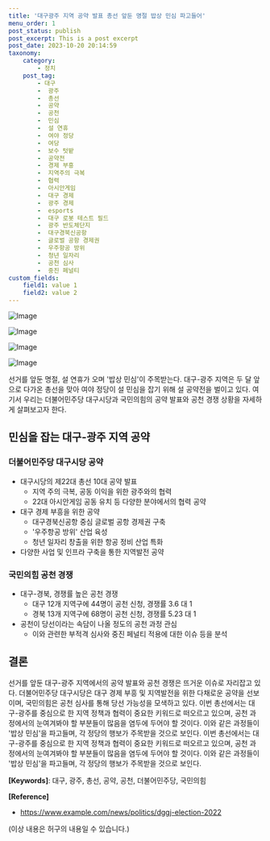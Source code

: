 ```yaml
---
title: '대구광주 지역 공약 발표 총선 앞둔 명절 밥상 민심 파고들어'
menu_order: 1
post_status: publish
post_excerpt: This is a post excerpt
post_date: 2023-10-20 20:14:59
taxonomy:
    category:
        - 정치
    post_tag:
        - 대구
        -  광주
        -  총선
        -  공약
        -  공천
        -  민심
        -  설 연휴
        -  여야 정당
        -  여당
        -  보수 텃밭
        -  공약전
        -  경제 부흥
        -  지역주의 극복
        -  협력
        -  아시안게임
        -  대구 경제
        -  광주 경제
        -  esports
        -  대구 로봇 테스트 필드
        -  광주 반도체단지
        -  대구경북신공항
        -  글로벌 공항 경제권
        -  우주항공 방위
        -  청년 일자리
        -  공천 심사
        -  중진 페널티
custom_fields:
    field1: value 1
    field2: value 2
---
```


![Image](https://imgnews.pstatic.net/image/657/2024/02/07/0000022828_002_20240207104501761.jpg?type=w647)

![Image](https://imgnews.pstatic.net/image/657/2024/02/07/0000022828_003_20240207104501927.jpg?type=w647)

![Image](https://imgnews.pstatic.net/image/657/2024/02/07/0000022828_004_20240207104502090.jpg?type=w647)

![Image](https://imgnews.pstatic.net/image/657/2024/02/07/0000022828_005_20240207104502472.jpg?type=w647)


선거를 앞둔 명절, 설 연휴가 오며 '밥상 민심'이 주목받는다. 대구-광주 지역은 두 달 앞으로 다가온 총선을 맞아 여야 정당이 설 민심을 잡기 위해 설 공약전을 벌이고 있다. 여기서 우리는 더불어민주당 대구시당과 국민의힘의 공약 발표와 공천 경쟁 상황을 자세하게 살펴보고자 한다.

## 민심을 잡는 대구-광주 지역 공약

### 더불어민주당 대구시당 공약

- 대구시당의 제22대 총선 10대 공약 발표
  - 지역 주의 극복, 공동 이익을 위한 광주와의 협력
  - 22대 아시안게임 공동 유치 등 다양한 분야에서의 협력 공약
- 대구 경제 부흥을 위한 공약
  - 대구경북신공항 중심 글로벌 공항 경제권 구축
  - '우주항공 방위' 산업 육성
  - 청년 일자리 창출을 위한 항공 정비 산업 특화
- 다양한 사업 및 인프라 구축을 통한 지역발전 공약

### 국민의힘 공천 경쟁

- 대구-경북, 경쟁률 높은 공천 경쟁
  - 대구 12개 지역구에 44명이 공천 신청, 경쟁률 3.6 대 1
  - 경북 13개 지역구에 68명이 공천 신청, 경쟁률 5.23 대 1
- 공천이 당선이라는 속담이 나올 정도의 공천 과정 관심
  - 이와 관련한 부적격 심사와 중진 페널티 적용에 대한 이슈 등을 분석

## 결론

선거를 앞둔 대구-광주 지역에서의 공약 발표와 공천 경쟁은 뜨거운 이슈로 자리잡고 있다. 더불어민주당 대구시당은 대구 경제 부흥 및 지역발전을 위한 다채로운 공약을 선보이며, 국민의힘은 공천 심사를 통해 당선 가능성을 모색하고 있다. 이번 총선에서는 대구-광주를 중심으로 한 지역 정책과 협력이 중요한 키워드로 떠오르고 있으며, 공천 과정에서의 눈여겨봐야 할 부분들이 많음을 염두에 두어야 할 것이다. 이와 같은 과정들이 '밥상 민심'을 파고들며, 각 정당의 행보가 주목받을 것으로 보인다. 이번 총선에서는 대구-광주를 중심으로 한 지역 정책과 협력이 중요한 키워드로 떠오르고 있으며, 공천 과정에서의 눈여겨봐야 할 부분들이 많음을 염두에 두어야 할 것이다. 이와 같은 과정들이 '밥상 민심'을 파고들며, 각 정당의 행보가 주목받을 것으로 보인다.

**[Keywords]**: 대구, 광주, 총선, 공약, 공천, 더불어민주당, 국민의힘

**[Reference]**
- https://www.example.com/news/politics/dggj-election-2022

(이상 내용은 허구의 내용일 수 있습니다.)
